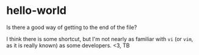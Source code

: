 # hello-world

Is there a good way of getting to the end of the file?

I think there is some shortcut, but I'm not nearly as familiar with `vi` (or `vim`, as it is really known) as some developers. <3, TB
